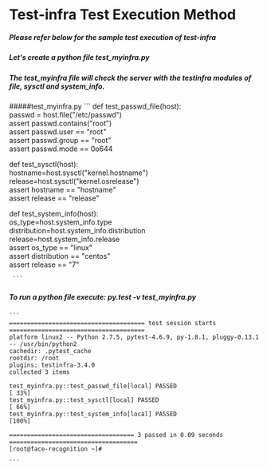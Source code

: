 # Test-infra Test Execution Method
##### Please refer below for the sample test execution of test-infra
##### Let's create a python file  test_myinfra.py
##### The test_myinfra file will check the server with the testinfra modules of file, sysctl and system_info.

#####test_myinfra.py
    ```
    def test_passwd_file(host):		
    	passwd = host.file("/etc/passwd")		
    	assert passwd.contains("root")		
    	assert passwd.user == "root"		
    	assert passwd.group == "root"		
    	assert passwd.mode == 0o644		
		
   def test_sysctl(host):		
   	hostname=host.sysctl("kernel.hostname")		
   	release=host.sysctl("kernel.osrelease")		
   	assert hostname == "hostname"		
   	assert release == "release"		
		
   def test_system_info(host):		
   	os_type=host.system_info.type		
   	distribution=host.system_info.distribution		
   	release=host.system_info.release		
   	assert os_type == "linux"		
   	assert distribution == "centos"		
   	assert release == "7"		

     ```

##### To run a python file execute: py.test -v test_myinfra.py
			

    ```
    ====================================== test session starts ======================================
    platform linux2 -- Python 2.7.5, pytest-4.6.9, py-1.8.1, pluggy-0.13.1 -- /usr/bin/python2
    cachedir: .pytest_cache
    rootdir: /root
    plugins: testinfra-3.4.0
    collected 3 items

    test_myinfra.py::test_passwd_file[local] PASSED                                           [ 33%]
    test_myinfra.py::test_sysctl[local] PASSED                                                [ 66%]
    test_myinfra.py::test_system_info[local] PASSED                                           [100%]

    =================================== 3 passed in 0.09 seconds ====================================
    [root@face-recognition ~]#	

    ```
